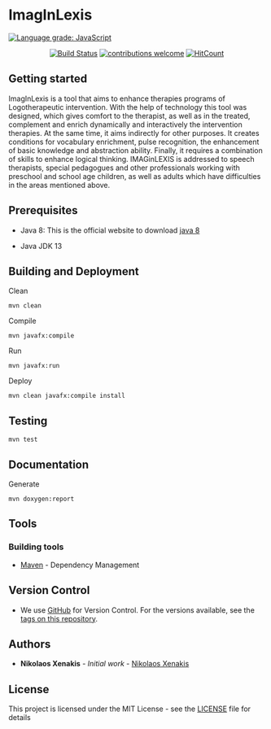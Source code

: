 # ImagInLexis

[![Language grade: JavaScript](https://img.shields.io/lgtm/grade/javascript/g/nikosxenakis/ImagInLexis.svg?logo=lgtm&logoWidth=18)](https://lgtm.com/projects/g/nikosxenakis/ImagInLexis/context:javascript)

<div align="center">

[![Build Status](https://travis-ci.org/nikosxenakis/ImagInLexis.svg?branch=master)](https://travis-ci.org/nikosxenakis/ImagInLexis)
[![contributions welcome](https://img.shields.io/badge/contributions-welcome-brightgreen.svg?style=flat)](https://github.com/nikosxenakis/ImagInLexis/issues)
[![HitCount](http://hits.dwyl.io/nikosxenakis/ImagInLexis.svg)](http://hits.dwyl.io/nikosxenakis/ImagInLexis)

</div>

## Getting started

ImagInLexis is a tool that aims to enhance therapies programs of Logotherapeutic intervention. With the help of technology this tool was designed, which gives comfort to the therapist, as well as in the treated, complement and enrich dynamically and interactively the intervention therapies. At the same time, it aims indirectly for other purposes. It creates conditions for vocabulary enrichment, pulse recognition, the enhancement of basic knowledge and abstraction ability. Finally, it requires a combination of skills to enhance logical thinking. IMAGinLEXIS is addressed to speech therapists, special pedagogues and other professionals working with preschool and school age children, as well as adults which have difficulties in the areas mentioned above.

## Prerequisites

* Java 8: This is the official website to download [java 8](https://www.oracle.com/technetwork/java/javase/overview/java8-2100321.html)

* Java JDK 13

## Building and Deployment

Clean
```
mvn clean
```

Compile
```
mvn javafx:compile
```

Run
```
mvn javafx:run
```

Deploy
```
mvn clean javafx:compile install
```

## Testing

```
mvn test
```

## Documentation

Generate
```
mvn doxygen:report 
```

## Tools

### Building tools

* [Maven](https://maven.apache.org/) - Dependency Management

## Version Control

* We use [GitHub](http://github.com/) for Version Control. For the versions available, see the [tags on this repository](https://github.com/nikosxenakis/ImagInLexis).

## Authors

* **Nikolaos Xenakis** - *Initial work* - [Nikolaos Xenakis](https://github.com/nikosxenakis)

## License

This project is licensed under the MIT License - see the [LICENSE](LICENSE) file for details
